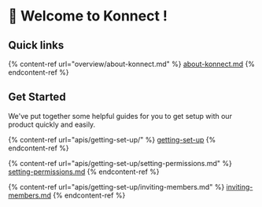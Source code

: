 # 👋 Welcome to Konnect  !

## Quick links

{% content-ref url="overview/about-konnect.md" %}
[about-konnect.md](overview/about-konnect.md)
{% endcontent-ref %}

## Get Started

We've put together some helpful guides for you to get setup with our product quickly and easily.

{% content-ref url="apis/getting-set-up/" %}
[getting-set-up](apis/getting-set-up/)
{% endcontent-ref %}

{% content-ref url="apis/getting-set-up/setting-permissions.md" %}
[setting-permissions.md](apis/getting-set-up/setting-permissions.md)
{% endcontent-ref %}

{% content-ref url="apis/getting-set-up/inviting-members.md" %}
[inviting-members.md](apis/getting-set-up/inviting-members.md)
{% endcontent-ref %}
